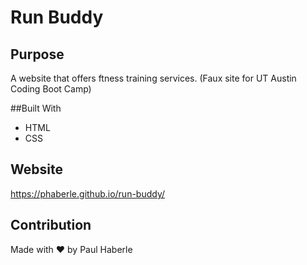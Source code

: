# Run Buddy

## Purpose
A website that offers ftness training services.
(Faux site for UT Austin Coding Boot Camp)

##Built With
* HTML
* CSS

## Website
https://phaberle.github.io/run-buddy/

## Contribution 
Made with ❤️ by Paul Haberle
